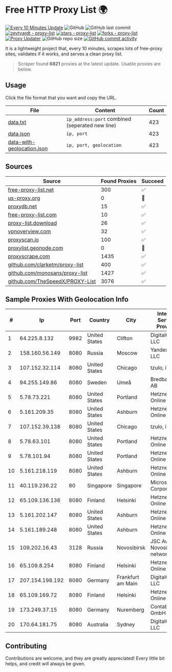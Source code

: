
# Free HTTP Proxy List 🌍

[![Every 10 Minutes Update](https://github.com/mertguvencli/http-proxy-list/actions/workflows/main.yml/badge.svg?branch=main)](https://github.com/mertguvencli/http-proxy-list/actions/workflows/main.yml)
![GitHub](https://img.shields.io/github/license/mertguvencli/http-proxy-list)
![GitHub last commit](https://img.shields.io/github/last-commit/mertguvencli/http-proxy-list)
[![zevtyardt - proxy-list](https://img.shields.io/static/v1?label=zevtyardt&message=proxy-list&color=blue&logo=github)](https://github.com/zevtyardt/proxy-list "Go to GitHub repo")
[![stars - proxy-list](https://img.shields.io/github/stars/zevtyardt/proxy-list?style=social)](https://github.com/zevtyardt/proxy-list)
[![forks - proxy-list](https://img.shields.io/github/forks/zevtyardt/proxy-list?style=social)](https://github.com/zevtyardt/proxy-list)
[![Proxy Updater](https://github.com/zevtyardt/proxy-list/workflows/Proxy%20Updater/badge.svg)](https://github.com/zevtyardt/proxy-list/actions?query=workflow:"Proxy+Updater")
![GitHub repo size](https://img.shields.io/github/repo-size/zevtyardt/proxy-list)
[![GitHub commit activity](https://img.shields.io/github/commit-activity/m/zevtyardt/proxy-list?logo=commits)](https://github.com/zevtyardt/proxy-list/commits/main)

It is a lightweight project that, every 10 minutes, scrapes lots of free-proxy sites, validates if it works, and serves a clean proxy list.

> Scraper found **6821** proxies at the latest update. Usable proxies are below.

## Usage

Click the file format that you want and copy the URL.

|File|Content|Count|
|----|-------|-----|
|[data.txt](https://raw.githubusercontent.com/mertguvencli/http-proxy-list/main/proxy-list/data.txt)|`ip_address:port` combined (seperated new line)|423|
|[data.json](https://raw.githubusercontent.com/mertguvencli/http-proxy-list/main/proxy-list/data.json)|`ip, port`|423|
|[data-with-geolocation.json](https://raw.githubusercontent.com/mertguvencli/http-proxy-list/main/proxy-list/data-with-geolocation.json)|`ip, port, geolocation`|423|

## Sources

|Source|Found Proxies|Succeed|
|------|-------------|-------|
|[free-proxy-list.net](https://free-proxy-list.net)|300|✅|
|[us-proxy.org](https://www.us-proxy.org)|0|🚫|
|[proxydb.net](http://proxydb.net)|15|✅|
|[free-proxy-list.com](https://free-proxy-list.com/?page=&port=&type%5B%5D=http&type%5B%5D=https&up_time=0&search=Search)|10|✅|
|[proxy-list.download](https://www.proxy-list.download/HTTP)|26|✅|
|[vpnoverview.com](https://vpnoverview.com/privacy/anonymous-browsing/free-proxy-servers)|32|✅|
|[proxyscan.io](https://www.proxyscan.io)|100|✅|
|[proxylist.geonode.com](https://proxylist.geonode.com/api/proxy-list?limit=300&page=1&sort_by=lastChecked&sort_type=desc&protocols=http,https)|0|🚫|
|[proxyscrape.com](https://api.proxyscrape.com/v2/?request=displayproxies&protocol=http&timeout=10000&country=all&ssl=all&anonymity=all)|1435|✅|
|[github.com/clarketm/proxy-list](https://raw.githubusercontent.com/clarketm/proxy-list/master/proxy-list-raw.txt)|400|✅|
|[github.com/monosans/proxy-list](https://raw.githubusercontent.com/monosans/proxy-list/main/proxies/http.txt)|1427|✅|
|[github.com/TheSpeedX/PROXY-List](https://raw.githubusercontent.com/TheSpeedX/PROXY-List/master/http.txt)|3076|✅|


## Sample Proxies With Geolocation Info

|#|Ip|Port|Country|City|Internet Service Provider|
|-|--|----|-------|----|-------------------------|
|1|64.225.8.132|9982|United States|Clifton|DigitalOcean, LLC|
|2|158.160.56.149|8080|Russia|Moscow|Yandex.Cloud LLC|
|3|107.152.32.114|8080|United States|Chicago|tzulo, inc.|
|4|94.255.149.86|8080|Sweden|Umeå|Bredband2 AB|
|5|5.78.73.221|8080|United States|Portland|Hetzner Online GmbH|
|6|5.161.209.35|8080|United States|Ashburn|Hetzner Online GmbH|
|7|107.152.39.138|8080|United States|Chicago|tzulo, inc.|
|8|5.78.63.101|8080|United States|Portland|Hetzner Online GmbH|
|9|5.78.101.94|8080|United States|Portland|Hetzner Online GmbH|
|10|5.161.218.119|8080|United States|Ashburn|Hetzner Online GmbH|
|11|40.119.236.22|80|Singapore|Singapore|Microsoft Corporation|
|12|65.109.136.136|8080|Finland|Helsinki|Hetzner Online GmbH|
|13|5.161.202.147|8080|United States|Ashburn|Hetzner Online GmbH|
|14|5.161.189.248|8080|United States|Ashburn|Hetzner Online GmbH|
|15|109.202.16.43|3128|Russia|Novosibirsk|JSC Avantel. Novosibirsk network|
|16|65.109.8.254|8080|Finland|Helsinki|Hetzner Online GmbH|
|17|207.154.198.192|8080|Germany|Frankfurt am Main|DigitalOcean, LLC|
|18|65.109.169.72|8080|Finland|Helsinki|Hetzner Online GmbH|
|19|173.249.37.15|8080|Germany|Nuremberg|Contabo GmbH|
|20|170.64.181.75|8080|Australia|Sydney|DigitalOcean, LLC|



## Contributing

Contributions are welcome, and they are greatly appreciated! Every
little bit helps, and credit will always be given.

